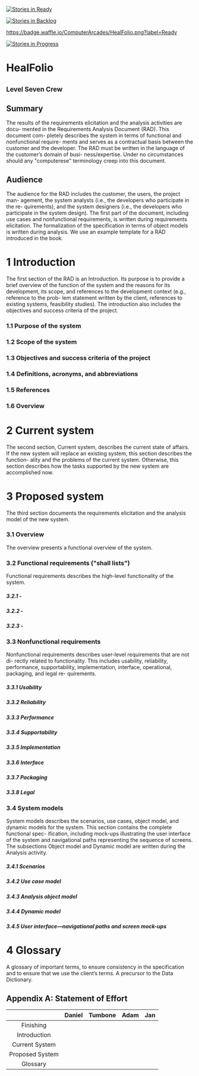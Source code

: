 [![Stories in Ready](https://badge.waffle.io/ComputerArcades/HealFolio.png?label=ready&title=Ready)](http://waffle.io/ComputerArcades/HealFolio)

[![Stories in Backlog](https://badge.waffle.io/ComputerArcades/HealFolio.png?label=Done)](http://waffle.io/ComputerArcades/HealFolio)

https://badge.waffle.io/ComputerArcades/HealFolio.png?label=Ready

[![Stories in Progress](https://badge.waffle.io/ComputerArcades/HealFolio.png?label=waffle%3Ain%20progress&title=In%20Progress)](http://waffle.io/ComputerArcades/HealFolio)

HealFolio
=========

<sub> Level Seven Crew </sub>
-----------------------------

Summary
-------

The results of the requirements elicitation and the analysis activities are docu-
mented in the Requirements Analysis Document (RAD). This document com-
pletely describes the system in terms of functional and nonfunctional require-
ments and serves as a contractual basis between the customer and the developer.
The RAD must be written in the language of the customer’s domain of busi-
ness/expertise. Under no circumstances should any "computerese" terminology
creep into this document.

Audience
--------

The audience for the RAD includes the customer, the users, the project man-
agement, the system analysts (i.e., the developers who participate in the re-
quirements), and the system designers (i.e., the developers who participate in
the system design). The first part of the document, including use cases and
nonfunctional requirements, is written during requirements elicitation.  The
formalization of the specification in terms of object models is written during
analysis. We use an example template for a RAD introduced in the book.

# 1 Introduction

The first section of the RAD is an Introduction. Its purpose is to provide a brief
overview of the function of the system and the reasons for its development, its
scope, and references to the development context (e.g., reference to the prob-
lem statement written by the client, references to existing systems, feasibility
studies). The introduction also includes the objectives and success criteria of
the project.

### 1.1 Purpose of the system

### 1.2 Scope of the system

### 1.3 Objectives and success criteria of the project

### 1.4 Definitions, acronyms, and abbreviations

### 1.5 References

### 1.6 Overview

# 2 Current system

The second section, Current system, describes the current state of affairs. If the
new system will replace an existing system, this section describes the function-
ality and the problems of the current system. Otherwise, this section describes
how the tasks supported by the new system are accomplished now.

# 3 Proposed system

The third section documents the requirements elicitation and the analysis model
of the new system.

### 3.1 Overview

The overview presents a functional overview of the system.

### 3.2 Functional requirements ("shall lists")

Functional requirements describes the high-level functionality of the system.

##### 3.2.1 -

##### 3.2.2 -

##### 3.2.3 -

### 3.3 Nonfunctional requirements

Nonfunctional requirements describes user-level requirements that are not di-
rectly related to functionality. This includes usability, reliability, performance,
supportability, implementation, interface, operational, packaging, and legal re-
quirements.

##### 3.3.1 Usability

##### 3.3.2 Reliability

##### 3.3.3 Performance

##### 3.3.4 Supportability

##### 3.3.5 Implementation

##### 3.3.6 Interface

##### 3.3.7 Packaging

##### 3.3.8 Legal

### 3.4 System models

System models describes the scenarios, use cases, object model, and dynamic
models for the system.  This section contains the complete functional spec-
ification, including mock-ups illustrating the user interface of the system and
navigational paths representing the sequence of screens. The subsections Object
model and Dynamic model are written during the Analysis activity.

##### 3.4.1 Scenarios

##### 3.4.2 Use case model

##### 3.4.3 Analysis object model

##### 3.4.4 Dynamic model

##### 3.4.5 User interface—navigational paths and screen mock-ups

# 4 Glossary

A glossary of important terms, to ensure consistency in the specification and to
ensure that we use the client’s terms. A precursor to the Data Dictionary.

Appendix A: Statement of Effort
-------------------------------

|                 | Daniel  | Tumbone | Adam | Jan |
| :-------------: | ------: | ------: | ---: | --: |
| Finishing       |         |         |      |     |
| Introduction    |         |         |      |     |
| Current System  |         |         |      |     |
| Proposed System |         |         |      |     |
| Glossary        |         |         |      |     |

